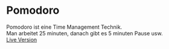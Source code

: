 # Pomodoro
Pomodoro ist eine Time Management Technik. <br>
Man arbeitet 25 minuten, danach gibt es 5 minuten Pause usw.  <br>
[Live Version](https://timongisler.com/Projekte/Pomodoro/pomodoro.html)
